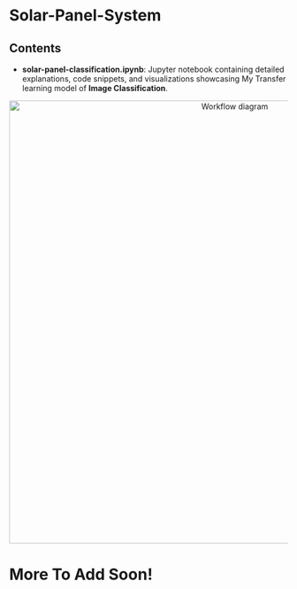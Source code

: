 # Solar-Panel-System

## Contents

- **solar-panel-classification.ipynb**: Jupyter notebook containing detailed explanations, code snippets, and visualizations showcasing My Transfer learning model of **Image Classification**.
<p align="center">
  <img src="https://steemitimages.com/DQmPjV99aRCEwjKTTCWDabxC6sRdThXxvwxTDHKPQjiA9Fs/image.png" alt="Workflow diagram" width="800">
</p>

# More To Add Soon!
